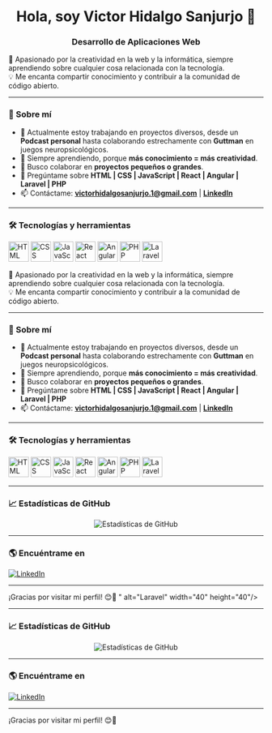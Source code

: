 <!-- Encabezado principal con nombre y breve presentación -->
<h1 align="center">Hola, soy Victor Hidalgo Sanjurjo 👋</h1>
<h3 align="center">Desarrollo de Aplicaciones Web</h3>

<!-- Descripción breve -->
🎯 Apasionado por la creatividad en la web y la informática, siempre aprendiendo sobre cualquier cosa relacionada con la tecnología.  
💡 Me encanta compartir conocimiento y contribuir a la comunidad de código abierto.  

---

### 🚀 Sobre mí
- 🔭 Actualmente estoy trabajando en proyectos diversos, desde un **Podcast personal** hasta colaborando estrechamente con **Guttman** en juegos neuropsicológicos.  
- 🌱 Siempre aprendiendo, porque **más conocimiento = más creatividad**.  
- 👯 Busco colaborar en **proyectos pequeños o grandes**.  
- 💬 Pregúntame sobre **HTML | CSS | JavaScript | React | Angular | Laravel | PHP**  
- 📫 Contáctame: **[victorhidalgosanjurjo.1@gmail.com](mailto:victorhidalgosanjurjo.1@gmail.com)** | **[LinkedIn](https://www.linkedin.com/in/vichidsan/)**  

---

### 🛠️ Tecnologías y herramientas
<p align="left">
  <img src="https://cdn.jsdelivr.net/gh/devicons/devicon/icons/html5/html5-original.svg" alt="HTML" width="40" height="40"/>
  <img src="https://cdn.jsdelivr.net/gh/devicons/devicon/icons/css3/css3-original.svg" alt="CSS" width="40" height="40"/>
  <img src="https://cdn.jsdelivr.net/gh/devicons/devicon/icons/javascript/javascript-original.svg" alt="JavaScript" width="40" height="40"/>
  <img src="https://cdn.jsdelivr.net/gh/devicons/devicon/icons/react/react-original.svg" alt="React" width="40" height="40"/>
  <img src="https://cdn.jsdelivr.net/gh/devicons/devicon/icons/angularjs/angularjs-original.svg" alt="Angular" width="40" height="40"/>
  <img src="https://cdn.jsdelivr.net/gh/devicons/devicon/icons/php/php-original.svg" alt="PHP" width="40" height="40"/>
  <img src="https://cdn.jsdelivr.net/gh/devicons/devicon/icons/laravel/laravel-plain-wordmark.svg" alt="Laravel" width="40" height="40"/>



<!-- Descripción breve -->
🎯 Apasionado por la creatividad en la web y la informática, siempre aprendiendo sobre cualquier cosa relacionada con la tecnología.  
💡 Me encanta compartir conocimiento y contribuir a la comunidad de código abierto.  

---

### 🚀 Sobre mí
- 🔭 Actualmente estoy trabajando en proyectos diversos, desde un **Podcast personal** hasta colaborando estrechamente con **Guttman** en juegos neuropsicológicos.  
- 🌱 Siempre aprendiendo, porque **más conocimiento = más creatividad**.  
- 👯 Busco colaborar en **proyectos pequeños o grandes**.  
- 💬 Pregúntame sobre **HTML | CSS | JavaScript | React | Angular | Laravel | PHP**  
- 📫 Contáctame: **[victorhidalgosanjurjo.1@gmail.com](mailto:victorhidalgosanjurjo.1@gmail.com)** | **[LinkedIn](https://www.linkedin.com/in/vichidsan/)**  

---

### 🛠️ Tecnologías y herramientas
<p align="left">
  <img src="https://cdn.jsdelivr.net/gh/devicons/devicon/icons/html5/html5-original.svg" alt="HTML" width="40" height="40"/>
  <img src="https://cdn.jsdelivr.net/gh/devicons/devicon/icons/css3/css3-original.svg" alt="CSS" width="40" height="40"/>
  <img src="https://cdn.jsdelivr.net/gh/devicons/devicon/icons/javascript/javascript-original.svg" alt="JavaScript" width="40" height="40"/>
  <img src="https://cdn.jsdelivr.net/gh/devicons/devicon/icons/react/react-original.svg" alt="React" width="40" height="40"/>
  <img src="https://cdn.jsdelivr.net/gh/devicons/devicon/icons/angularjs/angularjs-original.svg" alt="Angular" width="40" height="40"/>
  <img src="https://cdn.jsdelivr.net/gh/devicons/devicon/icons/php/php-original.svg" alt="PHP" width="40" height="40"/>
  <img src="https://cdn.jsdelivr.net/gh/devicons/devicon/icons/laravel/laravel-plain.svg" alt="Laravel" width="40" height="40"/>
</p>

---

### 📈 Estadísticas de GitHub
<p align="center">
  <img src="https://github-readme-stats.vercel.app/api?username=vichidsan&show_icons=true&theme=radical" alt="Estadísticas de GitHub" />
</p>

---

### 🌎 Encuéntrame en
[![LinkedIn](https://img.shields.io/badge/LinkedIn-Profile-blue?logo=linkedin)](https://www.linkedin.com/in/vichidsan/)

---

¡Gracias por visitar mi perfil! 😊🚀
" alt="Laravel" width="40" height="40"/>
</p>

---

### 📈 Estadísticas de GitHub
<p align="center">
  <img src="https://github-readme-stats.vercel.app/api?username=Vixtor120&show_icons=true&theme=radical" alt="Estadísticas de GitHub" />
</p>

---

### 🌎 Encuéntrame en
[![LinkedIn](https://img.shields.io/badge/LinkedIn-Profile-blue?logo=linkedin)](https://www.linkedin.com/in/vichidsan/)

---

¡Gracias por visitar mi perfil! 😊🚀

